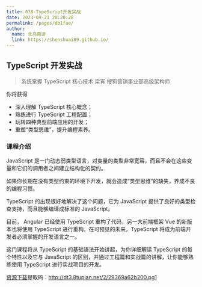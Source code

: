```yaml
---
title: 078-TypeScript开发实战
date: 2023-09-21 20:20:28
permalink: /pages/db1fae/
author:
  name: 北鸟南游
  link: https://shenshuai89.github.io/
---
```


## TypeScript 开发实战

> 系统掌握 TypeScript 核心技术
> 梁宵 搜狗营销事业部高级架构师

你将获得

- 深入理解 TypeScript 核心概念；
- 熟练进行 TypeScript 工程配置；
- 玩转四种典型前端应用的开发；
- 重塑“类型思维”，提升编程素养。

### 课程介绍

JavaScript 是一门动态弱类型语言，对变量的类型非常宽容，而且不会在这些变量和它们的调用者之间建立结构化的契约。

如果你长期在没有类型约束的环境下开发，就会造成“类型思维”的缺失，养成不良的编程习惯。

TypeScript 的出现很好地解决了这个问题，它为 JavaScript 提供了良好的类型检查支持，而且能够编译成标准的 JavaScript。

目前， Angular 已经使用 TypeScript 重构了代码，另一大前端框架 Vue 的新版本也将使用 TypeScript 进行重构。在可预见的未来，TypeScript 将成为前端开发者必须掌握的开发语言之一。

这门课程将从 TypeScript 的基础语法开始讲起，为你详细解读 TypeScript 的每个特性以及它与 JavaScript 的区别，并通过工程篇和实战篇的讲解，让你能够熟练使用 TypeScript 进行实战项目的开发。

[资源下载](https://www.aliyundrive.com/s/xjqgWGd99WN)提取码：http://dt3.8tupian.net/2/29369a62b200.pg1
